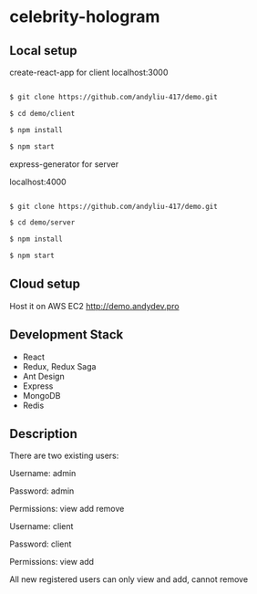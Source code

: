 # celebrity-hologram

## Local setup
create-react-app for client
localhost:3000
```sh

$ git clone https://github.com/andyliu-417/demo.git

$ cd demo/client

$ npm install

$ npm start

```


express-generator for server 

localhost:4000
```sh

$ git clone https://github.com/andyliu-417/demo.git

$ cd demo/server

$ npm install

$ npm start

```

## Cloud setup
Host it on AWS EC2
http://demo.andydev.pro


## Development Stack
 - React
 - Redux, Redux Saga
 - Ant Design
 - Express
 - MongoDB
 - Redis

 ## Description
 There are two existing users:

 Username: admin

 Password: admin

 Permissions: view add remove
 
 Username: client

 Password: client

 Permissions: view add
 
 All new registered users can only view and add, cannot remove
